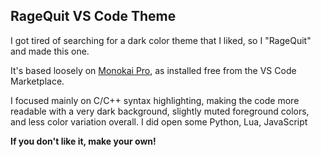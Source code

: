 ## RageQuit VS Code Theme

I got tired of searching for a dark color theme that I liked, so I "RageQuit" and made this one.

It's based loosely on [Monokai Pro](https://marketplace.visualstudio.com/items?itemName=monokai.theme-monokai-pro-vscode), as installed free from the VS Code Marketplace.

I focused mainly on C/C++ syntax highlighting, making the code more readable with a very dark background, slightly muted foreground colors, and less color variation overall.  I did open some Python, Lua, JavaScript

**If you don't like it, make your own!**